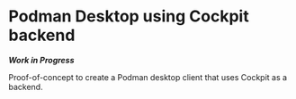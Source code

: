 Podman Desktop using Cockpit backend
====================================

_**Work in Progress**_

Proof-of-concept to create a Podman desktop client that uses Cockpit as a backend.

